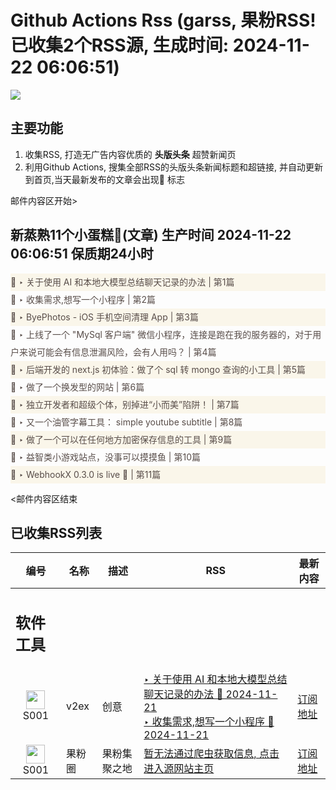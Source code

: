 # Github Actions Rss (garss, 果粉RSS! 已收集2个RSS源, 生成时间: 2024-11-22 06:06:51)

![](https://cdn.jsdelivr.net/gh/xinkeji/garss/_media/ga-rss.png)



## 主要功能
1. 收集RSS, 打造无广告内容优质的 **头版头条** 超赞新闻页
2. 利用Github Actions, 搜集全部RSS的头版头条新闻标题和超链接, 并自动更新到首页,当天最新发布的文章会出现🌈 标志

邮件内容区开始>
<h2>新蒸熟11个小蛋糕🍰(文章) 生产时间 2024-11-22 06:06:51 保质期24小时</h2>

<div style='line-height:3;background-color:#FAF6EA;' ><a href='https://www.v2ex.com/t/1091635#reply1' style="line-height:2;text-decoration:none;display:block;color:#584D49;">🌈 ‣ 关于使用 AI 和本地大模型总结聊天记录的办法 | 第1篇</a></div><div style='line-height:3;' ><a href='https://www.v2ex.com/t/1091578#reply12' style="line-height:2;text-decoration:none;display:block;color:#584D49;">🌈 ‣ 收集需求,想写一个小程序 | 第2篇</a></div><div style='line-height:3;background-color:#FAF6EA;' ><a href='https://www.v2ex.com/t/1091627#reply0' style="line-height:2;text-decoration:none;display:block;color:#584D49;">🌈 ‣ ByePhotos - iOS 手机空间清理 App | 第3篇</a></div><div style='line-height:3;' ><a href='https://www.v2ex.com/t/1091420#reply40' style="line-height:2;text-decoration:none;display:block;color:#584D49;">🌈 ‣ 上线了一个 "MySql 客户端" 微信小程序，连接是跑在我的服务器的，对于用户来说可能会有信息泄漏风险，会有人用吗？ | 第4篇</a></div><div style='line-height:3;background-color:#FAF6EA;' ><a href='https://www.v2ex.com/t/1091539#reply4' style="line-height:2;text-decoration:none;display:block;color:#584D49;">🌈 ‣ 后端开发的 next.js 初体验：做了个 sql 转 mongo 查询的小工具 | 第5篇</a></div><div style='line-height:3;' ><a href='https://www.v2ex.com/t/1091480#reply6' style="line-height:2;text-decoration:none;display:block;color:#584D49;">🌈 ‣ 做了一个换发型的网站 | 第6篇</a></div><div style='line-height:3;background-color:#FAF6EA;' ><a href='https://www.v2ex.com/t/1091455#reply3' style="line-height:2;text-decoration:none;display:block;color:#584D49;">🌈 ‣ 独立开发者和超级个体，别掉进“小而美”陷阱！ | 第7篇</a></div><div style='line-height:3;' ><a href='https://www.v2ex.com/t/1091509#reply0' style="line-height:2;text-decoration:none;display:block;color:#584D49;">🌈 ‣ 又一个油管字幕工具： simple youtube subtitle | 第8篇</a></div><div style='line-height:3;background-color:#FAF6EA;' ><a href='https://www.v2ex.com/t/1091496#reply3' style="line-height:2;text-decoration:none;display:block;color:#584D49;">🌈 ‣ 做了一个可以在任何地方加密保存信息的工具 | 第9篇</a></div><div style='line-height:3;' ><a href='https://www.v2ex.com/t/1091441#reply3' style="line-height:2;text-decoration:none;display:block;color:#584D49;">🌈 ‣ 益智类小游戏站点，没事可以摸摸鱼 | 第10篇</a></div><div style='line-height:3;background-color:#FAF6EA;' ><a href='https://www.v2ex.com/t/1091436#reply0' style="line-height:2;text-decoration:none;display:block;color:#584D49;">🌈 ‣ WebhookX 0.3.0 is live 🎉 | 第11篇</a></div>

<邮件内容区结束

## 已收集RSS列表

| 编号 | 名称 | 描述 | RSS | 最新内容 |
| --- | --- | --- | --- | --- |
| <h2 id="软件工具">软件工具</h2> |  |   |  |  |
| <div id="S001" style="text-align: center;"><img src="https://cdn.jsdelivr.net/gh/zhaoolee/garss/_media/favicon/S001.png" width="30px" style="width:30px;height: auto;"/><br><span>S001</span></div> | v2ex | 创意 | [‣ 关于使用 AI 和本地大模型总结聊天记录的办法 🌈 2024-11-21](https://www.v2ex.com/t/1091635#reply1)<br/>[‣ 收集需求,想写一个小程序 🌈 2024-11-21](https://www.v2ex.com/t/1091578#reply12) | [订阅地址](https://www.v2ex.com/feed/tab/creative.xml) |
| <div id="S001" style="text-align: center;"><img src="https://cdn.jsdelivr.net/gh/zhaoolee/garss/_media/favicon/S001.png" width="30px" style="width:30px;height: auto;"/><br><span>S001</span></div> | 果粉圈 | 果粉集聚之地 | [暂无法通过爬虫获取信息, 点击进入源网站主页](https://g0f.cn) | [订阅地址](https://g0f.cn/rss.xml) |



